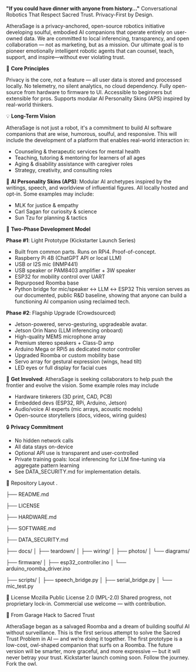 **"If you could have dinner with anyone from history..."**
Conversational Robotics That Respect Sacred Trust. Privacy-First by Design.

AtheraSage is a privacy-anchored, open-source robotics initiative developing soulful, embodied AI companions that operate entirely on user-owned data. We are committed to local inferencing, transparency, and open collaboration — not as marketing, but as a mission. Our ultimate goal is to pioneer emotionally intelligent robotic agents that can counsel, teach, support, and inspire—without ever violating trust.


🧭 **Core Principles**

Privacy is the core, not a feature — all user data is stored and processed locally. No telemetry, no silent analytics, no cloud dependency. Fully open-source from hardware to firmware to UI. 
Accessible to beginners but extensible for pros. Supports modular AI Personality Skins (APS) inspired by real-world thinkers.

💡 **Long-Term Vision**

AtheraSage is not just a robot, it's a commitment to build AI software companions that are wise, humorous, soulful, and responsive. This will include the development of a platform that enables real-world interaction in:
- Counseling & therapeutic services for mental health 
- Teaching, tutoring & mentoring for learners of all ages
- Aging & disability assistance with caregiver roles
- Strategy, creativity, and consulting roles

🧠 **AI Personality Skins (APS)**:  Modular AI archetypes inspired by the writings, speech, and worldview of influential figures. All locally hosted and opt-in. Some examples may include: 
- MLK for justice & empathy
- Carl Sagan for curiosity & science
- Sun Tzu for planning & tactics

🔀 **Two-Phase Development Model**

**Phase #1**: Light Prototype (Kickstarter Launch Series)
- Built from common parts. Runs on RPi4. Proof-of-concept.
- Raspberry Pi 4B (ChatGPT API or local LLM)
- USB or I2S mic (INMP441)
- USB speaker or PAM8403 amplifier + 3W speaker
- ESP32 for mobility control over UART
- Repurposed Roomba base
- Python bridge for mic/speaker ↔ LLM ↔ ESP32 This version serves as our documented, public R&D baseline, showing that anyone can build a functioning AI companion using reclaimed tech.

**Phase #2**: Flagship Upgrade (Crowdsourced)
- Jetson-powered, servo-gesturing, upgradeable avatar.
- Jetson Orin Nano (LLM inferencing onboard)
- High-quality MEMS microphone array
- Premium stereo speakers + Class-D amp
- Arduino Mega or RPi5 as dedicated motor controller
- Upgraded Roomba or custom mobility base
- Servo array for gestural expression (wings, head tilt)
- LED eyes or full display for facial cues

🚀 **Get Involved**: AtheraSage is seeking collaborators to help push the frontier and evolve the vision. Some example roles may include
- Hardware tinkerers (3D print, CAD, PCB)
- Embedded devs (ESP32, RPi, Arduino, Jetson)
- Audio/voice AI experts (mic arrays, acoustic models)
- Open-source storytellers (docs, videos, wiring guides)
  

🔒 **Privacy Commitment**
- No hidden network calls
- All data stays on-device
- Optional API use is transparent and user-controlled
- Private training goals: local inferencing for LLM fine-tuning via aggregate pattern learning
- See DATA_SECURITY.md for implementation details.

📁 Repository Layout
.

├── README.md

├── LICENSE

├── HARDWARE.md

├── SOFTWARE.md

├── DATA_SECURITY.md

├── docs/
│   ├── teardown/
│   ├── wiring/
│   ├── photos/
│   └── diagrams/

├── firmware/
│   ├── esp32_controller.ino
│   └── arduino_roomba_driver.ino

├── scripts/
│   ├── speech_bridge.py
│   ├── serial_bridge.py
│   └── mic_test.py

📄 License
Mozilla Public License 2.0 (MPL-2.0)
Shared progress, not proprietary lock-in. Commercial use welcome — with contribution.

🦉 From Garage Hack to Sacred Trust

AtheraSage began as a salvaged Roomba and a dream of building soulful AI without surveillance. This is the first serious attempt to solve the Sacred Trust Problem in AI — and we’re doing it together.
The first prototype is a low-cost, owl-shaped companion that surfs on a Roomba. The future version will be smarter, more graceful, and more expressive — but it will never betray your trust.
Kickstarter launch coming soon. Follow the journey. Fork the owl.

